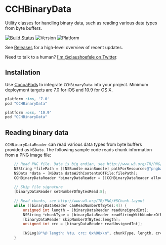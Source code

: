 CCHBinaryData
=============

Utility classes for handling binary data, such as reading various data types from byte buffers.

[![Build Status](https://img.shields.io/travis/choefele/CCHBinaryData.svg)](https://travis-ci.org/choefele/CCHBinaryData)&nbsp;![Version](https://img.shields.io/cocoapods/v/CCHBinaryData.svg)&nbsp;![Platform](http://img.shields.io/cocoapods/p/CCHBinaryData.svg)

See [Releases](https://github.com/choefele/CCHBinaryData/releases) for a high-level overview of recent updates.

Need to talk to a human? [I'm @claushoefele on Twitter](https://twitter.com/claushoefele).

## Installation

Use [CocoaPods](http://cocoapods.org) to integrate `CCHBinaryData` into your project. Minimum deployment targets are 7.0 for iOS and 10.9 for OS X.

```ruby
platform :ios, '7.0'
pod "CCHBinaryData"
```

```ruby
platform :osx, '10.9'
pod "CCHBinaryData"
```

## Reading binary data

`CCHBinaryDataReader` can read various data types from byte buffers provided as `NSData`. The following sample code reads chunk information from a PNG image file:

```Objective-C
    // Read PNG file. Data is big endian, see http://www.w3.org/TR/PNG/#7Integers-and-byte-order
    NSString *filePath = [[NSBundle mainBundle] pathForResource:@"pngbar" ofType:@"png"];
    NSData *data = [NSData dataWithContentsOfFile:filePath];
    CCHBinaryDataReader *binaryDataReader = [[CCHBinaryDataReader alloc] initWithData:data options:CCHBinaryDataReaderBigEndian];
    
    // Skip file signature
    [binaryDataReader setNumberOfBytesRead:8];
    
    // Read chunks, see http://www.w3.org/TR/PNG/#5Chunk-layout
    while ([binaryDataReader canReadNumberOfBytes:4]) {
        unsigned int length = [binaryDataReader readUnsignedInt];
        NSString *chunkType = [binaryDataReader readStringWithNumberOfBytes:4 encoding:NSASCIIStringEncoding];
        [binaryDataReader skipNumberOfBytes:length];
        unsigned int crc = [binaryDataReader readUnsignedInt];
        
        [NSLog(@"%@ length: %tu, crc: 0x%08x\n", chunkType, length, crc];
    }
```
